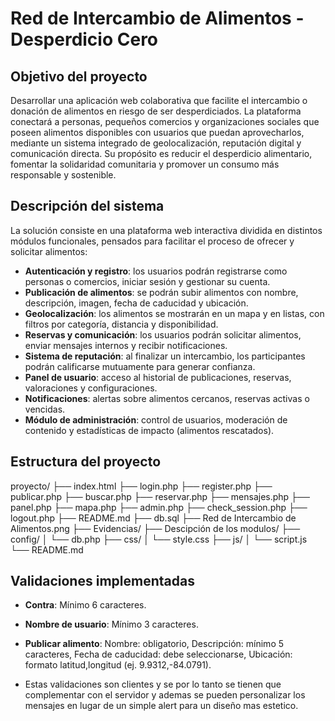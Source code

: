 # Red de Intercambio de Alimentos - Desperdicio Cero

##  Objetivo del proyecto

Desarrollar una aplicación web colaborativa que facilite el intercambio o donación de alimentos en riesgo de ser desperdiciados. La plataforma conectará a personas, pequeños comercios y organizaciones sociales que poseen alimentos disponibles con usuarios que puedan aprovecharlos, mediante un sistema integrado de geolocalización, reputación digital y comunicación directa. Su propósito es reducir el desperdicio alimentario, fomentar la solidaridad comunitaria y promover un consumo más responsable y sostenible.

##  Descripción del sistema

La solución consiste en una plataforma web interactiva dividida en distintos módulos funcionales, pensados para facilitar el proceso de ofrecer y solicitar alimentos:

-  **Autenticación y registro**: los usuarios podrán registrarse como personas o comercios, iniciar sesión y gestionar su cuenta.
-  **Publicación de alimentos**: se podrán subir alimentos con nombre, descripción, imagen, fecha de caducidad y ubicación.
-  **Geolocalización**: los alimentos se mostrarán en un mapa y en listas, con filtros por categoría, distancia y disponibilidad.
-  **Reservas y comunicación**: los usuarios podrán solicitar alimentos, enviar mensajes internos y recibir notificaciones.
-  **Sistema de reputación**: al finalizar un intercambio, los participantes podrán calificarse mutuamente para generar confianza.
-  **Panel de usuario**: acceso al historial de publicaciones, reservas, valoraciones y configuraciones.
-  **Notificaciones**: alertas sobre alimentos cercanos, reservas activas o vencidas.
-  **Módulo de administración**: control de usuarios, moderación de contenido y estadísticas de impacto (alimentos rescatados).

## Estructura del proyecto

proyecto/
├── index.html
├── login.php
├── register.php
├── publicar.php
├── buscar.php
├── reservar.php 
├── mensajes.php 
├── panel.php
├── mapa.php
├── admin.php
├── check_session.php
├── logout.php
├── README.md
├── db.sql
├── Red de Intercambio de Alimentos.png
├── Evidencias/
├── Descipción de los modulos/
├── config/
│   └── db.php
├── css/
│   └── style.css
├── js/
│   └── script.js
└── README.md

## Validaciones implementadas

- **Contra**: Mínimo 6 caracteres.
- **Nombre de usuario**: Mínimo 3 caracteres.
- **Publicar alimento**: Nombre: obligatorio, Descripción: mínimo 5 caracteres, Fecha de caducidad: debe seleccionarse, Ubicación: formato latitud,longitud (ej. 9.9312,-84.0791).

- Estas validaciones son clientes y se por lo tanto se tienen que complementar con el servidor y ademas se pueden personalizar los mensajes en lugar de un simple alert para un diseño mas estetico.
